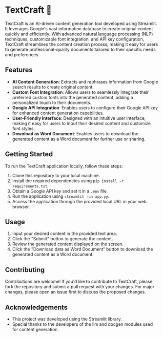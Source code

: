 

# TextCraft 📕

TextCraft is an AI-driven content generation tool developed using Streamlit. It leverages Google's vast information database to create original content quickly and efficiently. With advanced natural language processing (NLP) techniques, customizable font integration, and API key configuration, TextCraft streamlines the content creation process, making it easy for users to generate professional-quality documents tailored to their specific needs and preferences.

## Features

- **AI Content Generation**: Extracts and rephrases information from Google search results to create original content.
- **Custom Font Integration**: Allows users to seamlessly integrate their preferred custom fonts into the generated content, adding a personalized touch to their documents.
- **Google API Integration**: Enables users to configure their Google API key for enhanced content generation capabilities.
- **User-Friendly Interface**: Designed with an intuitive user interface, making it easy for users to input their desired content and customize font styles.
- **Download as Word Document**: Enables users to download the generated content as a Word document for further use or sharing.

## Getting Started

To run the TextCraft application locally, follow these steps:

1. Clone this repository to your local machine.
2. Install the required dependencies using `pip install -r requirements.txt`.
3. Obtain a Google API key and set it in a `.env` file.
4. Run the application using `streamlit run app.py`.
5. Access the application through the provided local URL in your web browser.

## Usage

1. Input your desired content in the provided text area.
2. Click the "Submit" button to generate the content.
3. Review the generated content displayed on the screen.
4. Click the "Download data as Word Document" button to download the generated content as a Word document.

## Contributing

Contributions are welcome! If you'd like to contribute to TextCraft, please fork the repository and submit a pull request with your changes. For major changes, please open an issue first to discuss the proposed changes.

## Acknowledgements

- This project was developed using the Streamlit library.
- Special thanks to the developers of the llm and docgen modules used for content generation.

